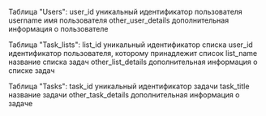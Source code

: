 Таблица "Users":
    user_id
        уникальный идентификатор пользователя
    username
        имя пользователя
    other_user_details
        дополнительная информация о пользователе

Таблица "Task_lists":
    list_id
        уникальный идентификатор списка
    user_id
        идентификатор пользователя, которому принадлежит список
    list_name
        название списка задач
    other_list_details
        дополнительная информация о списке задач

Таблица "Tasks":
    task_id
        уникальный идентификатор задачи
    task_title
        название задачи
    other_task_details
        дополнительная информация о задаче